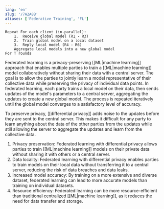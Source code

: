 ```yaml
---
lang: 'en'
slug: '/7A2A8B'
aliases: ['Federative Training', 'FL']
---
```


```
Repeat For each client (in-parallel):
	1.  ﻿﻿﻿Receive global model (R1 - R3)
	2.  ﻿﻿﻿Train global model on a local dataset
	3.  ﻿﻿﻿Reply local model (R4 - R6)
	Aggregate local models into a new global model
For T rounds
```

Federated learning is a privacy-preserving [[ML|machine learning]] approach that enables multiple parties to train a [[ML|machine learning]] model collaboratively without sharing their data with a central server. The goal is to allow the parties to jointly learn a model representative of their collective data while preserving the privacy of individual data points. In federated learning, each party trains a local model on their data, then sends updates of the model's parameters to a central server, aggregating the updates to create a new global model. The process is repeated iteratively until the global model converges to a satisfactory level of accuracy.

To preserve privacy, [[differential privacy]] adds noise to the updates before they are sent to the central server. This makes it difficult for any party to learn anything about the data of the other parties from the updates while still allowing the server to aggregate the updates and learn from the collective data.

1.  Privacy preservation: Federated learning with differential privacy allows parties to train [[ML|machine learning]] models on their private data without sharing it with others or a central server.
2.  Data locality: Federated learning with differential privacy enables parties to train models on their local data without transferring it to a central server, reducing the risk of data breaches and data leaks.
3.  Increased model accuracy: By training on a more extensive and diverse dataset, federated learning can lead to more accurate models than training on individual datasets.
4.  Resource efficiency: Federated learning can be more resource-efficient than traditional centralized [[ML|machine learning]], as it reduces the need for data transfer and storage.
